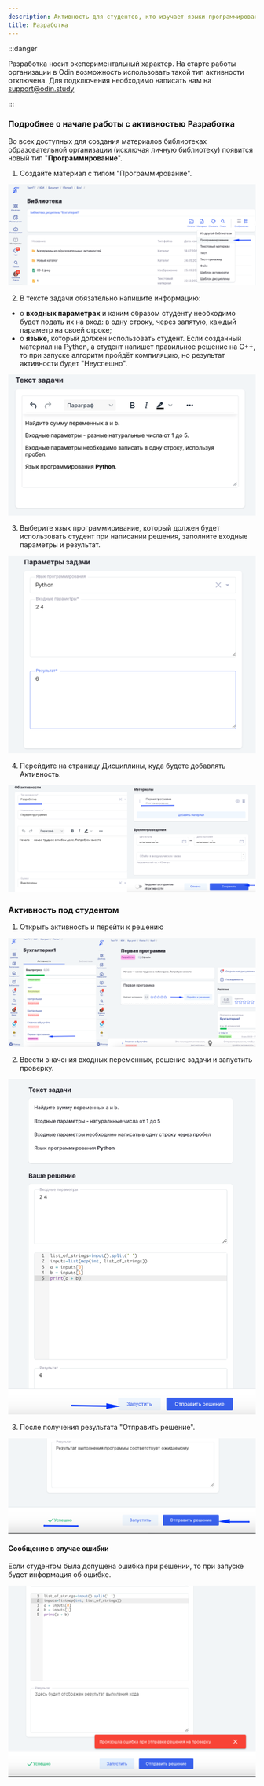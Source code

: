 ```yaml
---
description: Активность для студентов, кто изучает языки программирования
title: Разработка
---
```


:::danger 

Разработка носит экспериментальный характер. На старте работы организации в Odin возможность использовать такой тип активности отключена. Для подключения необходимо написать нам на support@odin.study

:::

### Подробнее о начале работы с активностью Разработка

Во всех доступных для создания материалов библиотеках образовательной организации (исключая личную библиотеку) появится новый тип "**Программирование**".

1. Создайте материал с типом "Программирование".

![](<./image (16).png>)

2. В тексте задачи обязательно напишите информацию:

-  о **входных  параметрах** и каким образом студенту необходимо будет подать их на вход: в одну строку, через запятую, каждый параметр на своей строке;
-  о **языке**, который должен использовать студент. Если созданный материал на  Python, а студент напишет правильное решение на  С++, то при запуске алгоритм пройдёт компиляцию, но результат активности будет "Неуспешно".

![](<./image (20).png>)

3. Выберите язык программиривание, который должен будет использовать студент при написании решения, заполните входные параметры и результат.

![](<./image (13) (4) (1).png>)

4. Перейдите на страницу Дисциплины, куда будете добавлять Активность.

![](<./image (28).png>)

### Активность под студентом

1. Открыть активность и перейти к решению

![](<./image (7) (6).png>)

2. Ввести значения входных переменных, решение задачи и запустить проверку.

![](<./image (6) (6).png>)

3. После получения результата "Отправить решение".

![](<./image (14) (4).png>)

#### Сообщение в случае ошибки

Если студентом была допущена ошибка при решении, то при запуске будет информация об ошибке.

![](<./image (13) (4).png>)